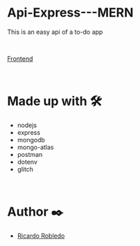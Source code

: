 # Api-Express---MERN
This is an easy api of a to-do app

<br>

[Frontend](https://github.com/RicardoRobledo/Frontend-React---MERN)

<br>

# Made up with 🛠️
- nodejs
- express
- mongodb
- mongo-atlas
- postman
- dotenv
- glitch

<br>

# Author ✒️
- [Ricardo Robledo](https://github.com/RicardoRobledo/)
